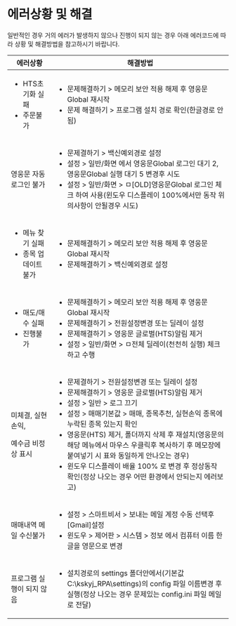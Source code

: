 # 에러상황 및 해결

일반적인 경우 거의 에러가 발생하지 않으나 진행이 되지 않는 경우 아래 에러코드에 따라 상황 및 해결방법을 참고하시기 바랍니다.

| 에러상황                                          | 해결방법                                                                                                                                                                                                                                                                                                                             |
| --------------------------------------------- | -------------------------------------------------------------------------------------------------------------------------------------------------------------------------------------------------------------------------------------------------------------------------------------------------------------------------------- |
| <ul><li>HTS초기화 실패</li><li>주문불가</li></ul>      | <ul><li>문제해결하기 > 메모리 보안 적용 해제 후 영웅문Global 재시작</li><li>문제 해결하기 > 프로그램 설치 경로 확인(한글경로 안됨)</li></ul>                                                                                                                                                                                                                                 |
| 영웅문 자동로그인 불가                                  | <ul><li>문제결하기  > 백신예외경로 설정</li><li>설정 > 일반/화면 에서 영웅문Global 로그인 대기 2, 영웅문Global 실행 대기 5 변경후 시도</li><li>설정 > 일반/화면 > ㅁ[OLD]영웅문Global 로그인 체크 하여 사용(윈도우 디스플레이 100%에서만 동작 위의사항이 안될경우 시도)</li></ul>                                                                                                                                    |
| <ul><li>메뉴 찾기 실패</li><li>종목 업데이트 불가</li></ul> | <ul><li>문제해결하기 > 메모리 보안 적용 해제 후 영웅문Global 재시작</li><li>문제해결하기  > 백신예외경로 설정</li></ul>                                                                                                                                                                                                                                              |
| <ul><li>매도/매수 실패</li><li>진행불가</li></ul>       | <ul><li>문제해결하기 > 메모리 보안 적용 해제 후 영웅문Global 재시작</li><li>문제해결하기 > 전원설정변경 또는 딜레이 설정</li><li>문제해결하기 > 영웅문 글로벌(HTS)알림 제거</li><li>설정 > 일반/화면 > ㅁ전체 딜레이(천천히 실행) 체크 하고 수행</li></ul>                                                                                                                                                       |
| <p>미체결, 실현손익, </p><p>예수금 비정상 표시</p>           | <ul><li>문제결하기  > 전원설정변경 또는 딜레이 설정</li><li>문제해결하기 > 영웅문 글로벌(HTS)알림 제거</li><li>설정 > 일반 > 로그 끄기 </li><li>설정 > 매매기본값 > 매매, 종목추천, 실현손익 종목에 누락된 종목 있는지 확인</li><li>영웅문(HTS) 제거, 폴더까지 삭제 후 재설치(영웅문의 해당 메뉴에서 마우스 우클릭후 복사하기 후 메모장에 붙여넣기 시 표와 동일하게 안나오는 경우)</li><li>윈도우 디스플레이 배율 100% 로 변경 후 정상동작 확인(정상 나오는 경우 어떤 환경에서 안되는지 에러보고)</li></ul> |
| 매매내역 메일 수신불가                                  | <ul><li>설정 > 스마트비서 > 보내는 메일 계정 수동 선택후 [Gmail]설정</li><li>윈도우 > 제어판 > 시스템 > 정보 에서 컴퓨터 이름 한글을 영문으로 변경</li></ul>                                                                                                                                                                                                                     |
| 프로그램 실행이 되지 않음                                | <ul><li>설치경로의 settings 폴더안에서(기본값 C:\kskyj_RPA\settings)의 config 파일 이름변경 후 실행(정상 나오는 경우 문제있는 config.ini 파일 메일로 전달)</li></ul>                                                                                                                                                                                                      |
